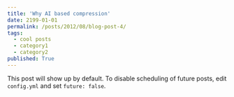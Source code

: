```yaml
---
title: 'Why AI based compression'
date: 2199-01-01
permalink: /posts/2012/08/blog-post-4/
tags:
  - cool posts
  - category1
  - category2
published: True 
---
```


This post will show up by default. To disable scheduling of future posts, edit `config.yml` and set `future: false`. 
